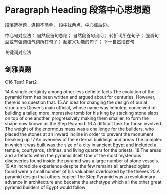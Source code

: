 # Paragraph Heading 段落中心思想题 

段落选标题，连锁不简单，
段中找两点，中心藏后边。

中心句对应法：
自然段首句总结；
自然段首句设问；
转折词所在句子；
强调句型或有强调语气词所在句子；
起定义功能的句子；
下一自然段首句

关键词对应法

## 剑雅真题

C16 Test1 Part2

14.A single certainty among other less definite facts
The evolution of the pyramid form has been written and argued about for centuries. However, there is no question that.
15.An idea for changing the design of burial structures
Djoser’s main official, whose name was Imhotep, conceived of building a taller, more impressive tomb for his king by stacking stone slabs on top of one another, progressively making them smaller, to form the shape now known as the Step Pyramid.
16.A difficult task for those involved
The weight of the enormous mass was a challenge for the builders, who placed the stones at an inward incline in order to prevent the monument breaking up
17.An overview of the external buildings and areas
The complex in which it was built was the size of a city in ancient Egypt and included a temple, courtyards, shrines, and living quarters for the priests.
18.The areas and artefacts within the pyramid itself
One of the most mysterious discoveries found inside the pyramid was a large number of stone vessels.
19.An incredible experience despite the few remains
all archaeologists found were a small number of his valuables overlooked by the thieves
20.A pyramid design that others copied
The Step Pyramid was a revolutionary advance in architecture and became the archetype which all the other great pyramid builders of Egypt would follow





